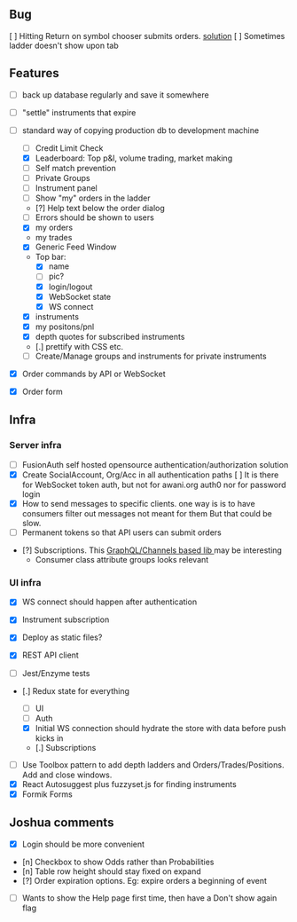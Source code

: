 ## Bug
[ ] Hitting Return on symbol chooser submits orders. [solution](https://stackoverflow.com/questions/4763638/enter-triggers-button-click)
[ ] Sometimes ladder doesn't show upon tab

## Features

- [ ] back up database regularly and save it somewhere
- [ ] "settle" instruments that expire
- [ ] standard way of copying production db to development machine

  - [ ] Credit Limit Check
  - [x] Leaderboard: Top p&l, volume trading, market making
  - [ ] Self match prevention
  - [ ] Private Groups
  - [ ] Instrument panel
  - [ ] Show "my" orders in the ladder
  - [?] Help text below the order dialog
  - [ ] Errors should be shown to users
  - [x] my orders
  - my trades
  - [x] Generic Feed Window
  - Top bar:
    - [x] name
    - [ ] pic?
    - [x] login/logout
    - [x] WebSocket state
    - [x] WS connect
  - [x] instruments
  - [x] my positons/pnl
  - [x] depth quotes for subscribed instruments
  - [.] prettify with CSS etc.
  - [ ] Create/Manage groups and instruments for private instruments

- [x] Order commands by API or WebSocket

- [x] Order form 

## Infra


### Server infra

- [ ] FusionAuth self hosted opensource authentication/authorization solution
- [x] Create SocialAccount, Org/Acc in all authentication paths
  [ ] It is there for WebSocket token auth, but not for awani.org auth0 nor for password login
- [x] How to send messages to specific clients. one way is
  is to have consumers filter out messages not meant for them
  But that could be slow. 
- [ ] Permanent tokens so that API users can submit orders
- [?] Subscriptions. This [GraphQL/Channels based lib ](https://github.com/eamigo86/graphene-django-subscriptions) may be interesting
  + Consumer class attribute groups looks relevant

### UI infra

- [x] WS connect should happen after authentication
- [x] Instrument subscription
- [x] Deploy as static files? 
- [x] REST API client

- [ ] Jest/Enzyme tests 
- [.] Redux state for everything

  - [ ] UI
  - [ ] Auth
  - [x] Initial WS connection should hydrate the store with data before push kicks in
  - [.] Subscriptions

- [ ] Use Toolbox pattern to add depth ladders and Orders/Trades/Positions. Add and close windows.
- [x] React Autosuggest plus fuzzyset.js  for finding instruments
- [x] Formik Forms

## Joshua comments
  - [x] Login should be more convenient
  - [n] Checkbox to show Odds rather than Probabilities
  - [n] Table row height should stay fixed on expand
  - [?] Order expiration options. Eg: expire orders a beginning of event
  - [ ] Wants to show the Help page first time, then have a Don't show again flag